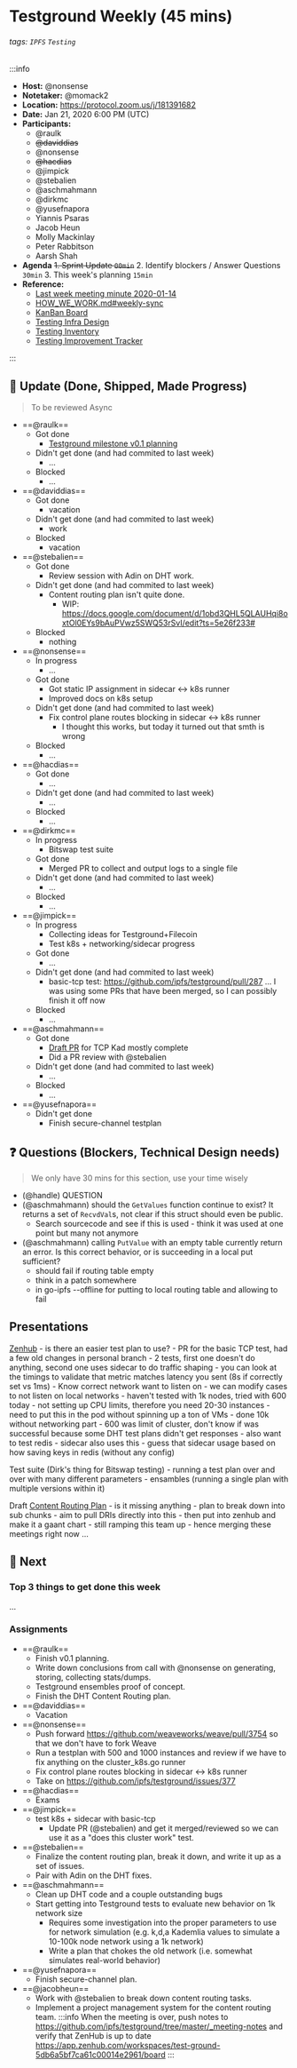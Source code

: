 Testground Weekly (45 mins)
===

###### tags: `IPFS` `Testing`

:::info
- **Host:** @nonsense
- **Notetaker:** @momack2
- **Location:** https://protocol.zoom.us/j/181391682
- **Date:** Jan 21, 2020 6:00 PM (UTC)
- **Participants:**
    - @raulk
    - ~~@daviddias~~
    - @nonsense
    - ~~@hacdias~~
    - @jimpick
    - @stebalien
    - @aschmahmann
    - @dirkmc
    - @yusefnapora
    - Yiannis Psaras
    - Jacob Heun
    - Molly Mackinlay
    - Peter Rabbitson
    - Aarsh Shah
- **Agenda**
  ~~1. Sprint Update `00min`~~
  2. Identify blockers / Answer Questions `30min`
  3. This week's planning `15min`
- **Reference:** 
  - [Last week meeting minute 2020-01-14](https://github.com/ipfs/testground/blob/master/_meeting-notes/2020-01-14.md)
  - [HOW_WE_WORK.md#weekly-sync](https://github.com/ipfs/testground/blob/master/docs/HOW_WE_WORK.md#weekly-sync)
  - [KanBan Board](https://app.zenhub.com/workspaces/test-ground-5db6a5bf7ca61c00014e2961/board)
  - [Testing Infra Design](https://github.com/ipfs/testground/blob/master/docs/SPEC.md)
  - [Testing Inventory](https://github.com/ipfs/testground/blob/master/docs/test-inventory.md)
  - [Testing Improvement Tracker](https://docs.google.com/spreadsheets/d/1xyqyGUF-oe3x9ln88YonVeOMWWdknik74lVgL_3dBY8/edit#gid=0)

:::

## :mega: Update (Done, Shipped, Made Progress)
> To be reviewed Async

- ==@raulk==
  - Got done
    - [Testground milestone v0.1 planning](https://app.zenhub.com/workspaces/testground-5db6a5bf7ca61c00014e2961/board?milestones=Testground%20v0.1%232020-01-31&repos=197244214)
  - Didn't get done (and had commited to last week)
    - ...
  - Blocked
    - ...
- ==@daviddias==
  - Got done
    - vacation
  - Didn't get done (and had commited to last week)
    - work
  - Blocked
    - vacation
- ==@stebalien==
  - Got done
    - Review session with Adin on DHT work.
  - Didn't get done (and had commited to last week)
    - Content routing plan isn't quite done.
        - WIP: https://docs.google.com/document/d/1obd3QHL5QLAUHqi8oxtOl0EYs9bAuPVwz5SWQ53rSvI/edit?ts=5e26f233#
  - Blocked
    - nothing
- ==@nonsense==
  - In progress
    - ...
  - Got done
      - Got static IP assignment in sidecar <-> k8s runner
      - Improved docs on k8s setup
  - Didn't get done (and had commited to last week)
      - Fix control plane routes blocking in sidecar <-> k8s runner
          - I thought this works, but today it turned out that smth is wrong
  - Blocked
    - ...
- ==@hacdias==
  - Got done
    - ...
  - Didn't get done (and had commited to last week)
    - ...
  - Blocked
    - ... 
- ==@dirkmc==
  - In progress
    - Bitswap test suite
  - Got done
    - Merged PR to collect and output logs to a single file
  - Didn't get done (and had commited to last week)
    - ...
  - Blocked
    - ...
- ==@jimpick==
  - In progress
    - Collecting ideas for Testground+Filecoin
    - Test k8s + networking/sidecar progress
  - Got done
    - ...
  - Didn't get done (and had commited to last week)
    - basic-tcp test: https://github.com/ipfs/testground/pull/287 ... I was using some PRs that have been merged, so I can possibly finish it off now
  - Blocked
    - ...
- ==@aschmahmann==
  - Got done
    - [Draft PR](https://github.com/libp2p/go-libp2p-kad-dht/pull/436) for TCP Kad mostly complete
    - Did a PR review with @stebalien
  - Didn't get done (and had commited to last week)
    - ... 
  - Blocked
    - ...
- ==@yusefnapora==
  - Didn't get done
    - Finish secure-channel testplan

## :question: Questions (Blockers, Technical Design needs)
> We only have 30 mins for this section, use your time wisely

- (@handle) QUESTION
- (@aschmahmann) should the `GetValues` function continue to exist? It returns a set of `RecvdVal`s, not clear if this struct should even be public.
    - Search sourcecode and see if this is used - think it was used at one point but many not anymore
- (@aschmahmann) calling `PutValue` with an empty table currently return an error. Is this correct behavior, or is succeeding in a local put sufficient?
    - should fail if routing table empty
    - think in a patch somewhere
    - in go-ipfs --offline for putting to local routing table and allowing to fail

## Presentations
[Zenhub](https://app.zenhub.com/workspaces/testground-5db6a5bf7ca61c00014e2961/board?milestones=Testground%20v0.1%232020-01-31&repos=197244214)
    - is there an easier test plan to use?
    - PR for the basic TCP test, had a few old changes in personal branch
    - 2 tests, first one doesn't do anything, second one uses sidecar to do traffic shaping
    - you can look at the timings to validate that metric matches latency you sent (8s if correctly set vs 1ms)
    - Know correct network want to listen on - we can modify cases to not listen on local networks
    - haven't tested with 1k nodes, tried with 600 today
    - not setting up CPU limits, therefore you need 20-30 instances - need to put this in the pod without spinning up a ton of VMs
    - done 10k without networking part
    - 600 was limit of cluster, don't know if was successful because some DHT test plans didn't get responses
    - also want to test redis - sidecar also uses this
    - guess that sidecar usage based on how saving keys in redis (without any config)
    
Test suite (Dirk's thing for Bitswap testing)
    - running a test plan over and over with many different parameters
    - ensambles (running a single plan with multiple versions within it)
    
Draft [Content Routing Plan](https://docs.google.com/document/d/1obd3QHL5QLAUHqi8oxtOl0EYs9bAuPVwz5SWQ53rSvI/edit?ts=5e26f233#)
    - is it missing anything
    - plan to break down into sub chunks
    - aim to pull DRIs directly into this
    - then put into zenhub and make it a gaant chart
    - still ramping this team up - hence merging these meetings right now
...

## :dart: Next

### Top 3 things to get done this week

...

### Assignments

- ==@raulk==
  - Finish v0.1 planning.
  - Write down conclusions from call with @nonsense on generating, storing, collecting stats/dumps.
  - Testground ensembles proof of concept.
  - Finish the DHT Content Routing plan.
- ==@daviddias==
  - Vacation
- ==@nonsense==
  - Push forward https://github.com/weaveworks/weave/pull/3754 so that we don't have to fork Weave
  - Run a testplan with 500 and 1000 instances and review if we have to fix anything on the cluster_k8s.go runner
  - Fix control plane routes blocking in sidecar <-> k8s runner
  - Take on https://github.com/ipfs/testground/issues/377
- ==@hacdias==
  - Exams
- ==@jimpick==
  - test k8s + sidecar with basic-tcp
      - Update PR (@stebalien) and get it merged/reviewed so we can use it as a "does this cluster work" test.
- ==@stebalien==
  - Finalize the content routing plan, break it down, and write it up as a set of issues.
  - Pair with Adin on the DHT fixes.
- ==@aschmahmann==
  - Clean up DHT code and a couple outstanding bugs
  - Start getting into Testground tests to evaluate new behavior on 1k network size
      - Requires some investigation into the proper parameters to use for network simulation (e.g. k,d,a Kademlia values to simulate a 10-100k node network using a 1k network)
      - Write a plan that chokes the old network (i.e. somewhat simulates real-world behavior)
- ==@yusefnapora==
  - Finish secure-channel plan.
- ==@jacobheun==
  - Work with @stebalien to break down content routing tasks.
  - Implement a project management system for the content routing team.
:::info
When the meeting is over, push notes to https://github.com/ipfs/testground/tree/master/_meeting-notes and verify that ZenHub is up to date https://app.zenhub.com/workspaces/test-ground-5db6a5bf7ca61c00014e2961/board
:::
